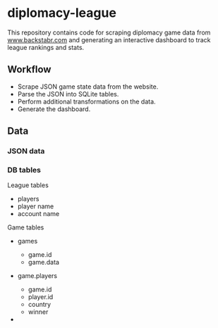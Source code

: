 # diplomacy-league

This repository contains code for scraping diplomacy game data from www.backstabr.com and generating an interactive dashboard to track league rankings and stats.

## Workflow

 * Scrape JSON game state data from the website.
 * Parse the JSON into SQLite tables.
 * Perform additional transformations on the data.
 * Generate the dashboard.
 
## Data

### JSON data

### DB tables

League tables

 * players
  * player name
  * account name
  
Game tables
 
* games
  - game.id
  - game.data

* game.players
  - game.id
  - player.id
  - country
  - winner
  
* 

